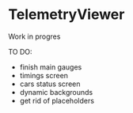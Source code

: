 # TelemetryViewer
 
Work in progres

TO DO:
- finish main gauges
- timings screen
- cars status screen
- dynamic backgrounds
- get rid of placeholders
